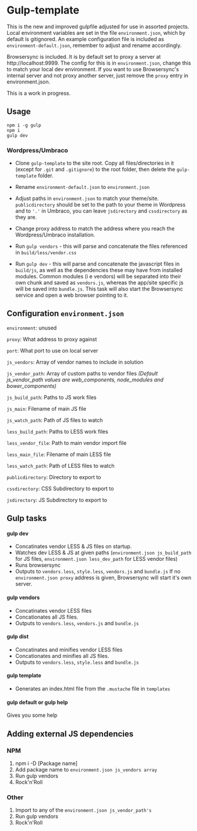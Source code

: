 # Gulp-template

This is the new and improved gulpfile adjusted for use in assorted projects.
Local environment variables are set in the file `environment.json`, which by default is gitignored. An example configuration file is included as `environment-default.json`, remember to adjust and rename accordingly.

Browsersync is included. It is by default set to proxy a server at http://localhost:9999. The config for this is in `environment.json`, change this to match your local dev environment. If you want to use Browsersync's internal server and not proxy another server, just remove the `proxy` entry in environment.json.

This is a work in progress.

## Usage
    npm i -g gulp
    npm i
    gulp dev

### Wordpress/Umbraco

* Clone `gulp-template` to the site root. Copy all files/directories in it (except for `.git` and `.gitignore`) to the root folder, then delete the `gulp-template` folder.

* Rename `environment-default.json` to `environment.json`


* Adjust paths in `environment.json` to match your theme/site. `publicdirectory` should be set to the path to your theme in Wordpress and to `'.'` in Umbraco, you can leave `jsdirectory` and `cssdirectory` as they are.

* Change proxy address to match the address where you reach the Wordpress/Umbraco installation.

* Run `gulp vendors` - this will parse and concatenate the files referenced in `build/less/vendor.css`

* Run `gulp dev` - this will parse and concatenate the javascript files in `build/js`, as well as the dependencies these may have from installed modules. Common modules (i e vendors) will be separated into their own chunk and saved as `vendors.js`, whereas the app/site specific js will be saved into `bundle.js`. This task will also start the Browsersync service and open a web browser pointing to it.

## Configuration `environment.json`
`environment`: unused

`proxy`: What address to proxy against

`port`: What port to use on local server

`js_vendors`: Array of vendor names to include in solution

`js_vendor_path`: Array of custom paths to vendor files
*(Default js_vendor_path values are web_components, node_modules and bower_components)*

`js_build_path`: Paths to JS work files

`js_main`:  Filename of main JS file

`js_watch_path`: Path of JS files to watch


`less_build_path`: Paths to LESS work files

`less_vendor_file`: Path to main vendor import file

`less_main_file`: Filename of main LESS file

`less_watch_path`: Path of LESS files to watch

`publicdirectory`: Directory to export to

`cssdirectory`: CSS Subdirectory to export to

`jsdirectory`: JS Subdirectory to export to

## Gulp tasks
#### gulp dev
* Concatinates vendor LESS & JS files on startup.
* Watches dev LESS & JS at given paths (`environment.json js_build_path` for JS files, `environment.json less_dev_path` for LESS vendor files)
* Runs browsersync
* Outputs to `vendors.less`, `style.less`, `vendors.js` and `bundle.js`
If no `environment.json proxy` address is given, Browsersync will start it's own server.

#### gulp vendors
* Concatinates vendor LESS files
* Concationates all JS files.
* Outputs to `vendors.less`, `vendors.js` and `bundle.js`

#### gulp dist
* Concatinates and minifies vendor LESS files
* Concationates and minifies all JS files.
* Outputs to `vendors.less`, `style.less` and `bundle.js`

#### gulp template
* Generates an index.html file from the `.mustache`
 file in `templates`

#### gulp default or gulp help
Gives you some help

## Adding external JS dependencies
### NPM
1. npm i -D [Package name]
2. Add package name to `environment.json js_vendors array`
3. Run gulp vendors
4. Rock'n'Roll

### Other
1. Import to any of the `environment.json js_vendor_path's`
2. Run gulp vendors
3. Rock'n'Roll

